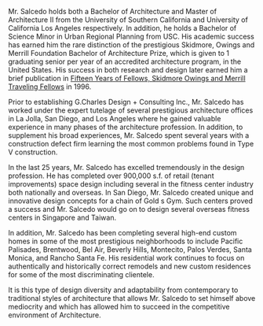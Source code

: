 Mr. Salcedo holds both a Bachelor of Architecture and Master of Architecture II from the University of Southern California and University of California Los Angeles respectively. In addition, he holds a Bachelor of Science Minor in Urban Regional Planning from USC. His academic success has earned him the rare distinction of the prestigious Skidmore, Owings and Merrill Foundation Bachelor of Architecture Prize, which is given to 1 graduating senior per year of an accredited architecture program, in the United States. His success in both research and design later earned him a brief publication in <ins>Fifteen Years of Fellows, Skidmore Owings and Merrill Traveling Fellows</ins> in 1996.

Prior to establishing G.Charles Design + Consulting Inc., Mr. Salcedo has worked under the expert tutelage of several prestigious architecture offices in La Jolla, San Diego, and Los Angeles where he gained valuable experience in many phases of the architecture profession. In addition, to supplement his broad experiences, Mr. Salcedo spent several years with a construction defect firm learning the most common problems found in Type V construction.

In the last 25 years, Mr. Salcedo has excelled tremendously in the design profession. He has completed over 900,000 s.f. of retail (tenant improvements) space design including several in the fitness center industry both nationally and overseas. In San Diego, Mr. Salcedo created unique and innovative design concepts for a chain of Gold s Gym. Such centers proved a success and Mr. Salcedo would go on to design several overseas fitness centers in Singapore and Taiwan.

In addition, Mr. Salcedo has been completing several high-end custom homes in some of the most prestigious neighborhoods to include Pacific Palisades, Brentwood, Bel Air, Beverly Hills, Montecito, Palos Verdes, Santa Monica, and Rancho Santa Fe. His residential work continues to focus on authentically and historically correct remodels and new custom residences for some of the most discriminating clientele.

It is this type of design diversity and adaptability from contemporary to traditional styles of architecture that allows Mr. Salcedo to set himself above mediocrity and which has allowed him to succeed in the competitive environment of Architecture.

